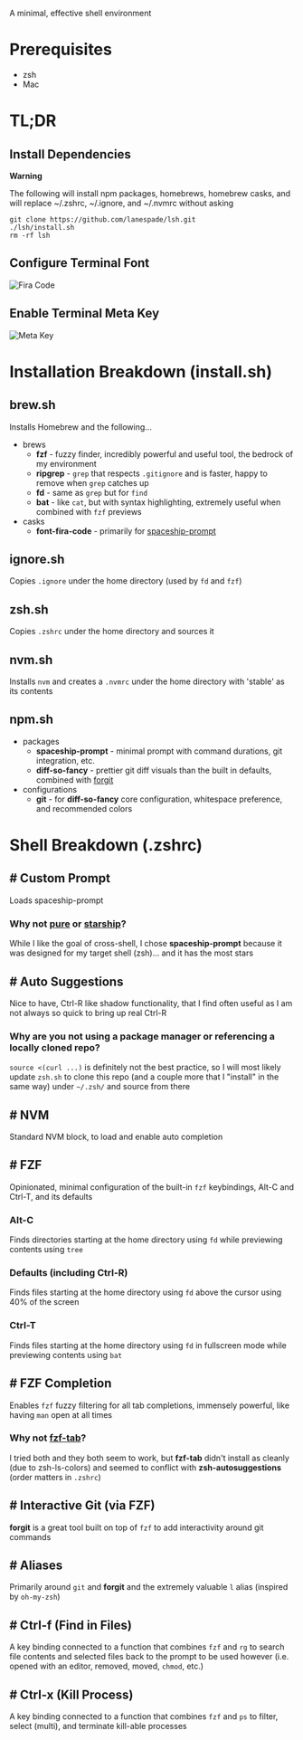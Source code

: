 A minimal, effective shell environment

# Prerequisites
* zsh
* Mac

# TL;DR

## Install Dependencies

**Warning**

The following will install npm packages, homebrews, homebrew casks, and will replace ~/.zshrc, ~/.ignore, and ~/.nvmrc without asking 

```
git clone https://github.com/lanespade/lsh.git
./lsh/install.sh
rm -rf lsh
```

## Configure Terminal Font
![Fira Code](https://user-images.githubusercontent.com/5313372/89879464-daffa680-db77-11ea-92e9-7a932c105f6d.png)

## Enable Terminal Meta Key
![Meta Key](https://user-images.githubusercontent.com/5313372/89879446-d4712f00-db77-11ea-9f3c-29b884ecfc3c.png)

# Installation Breakdown (install.sh)

## brew.sh
Installs Homebrew and the following...
* brews
	* **fzf** - fuzzy finder, incredibly powerful and useful tool, the bedrock of my environment
	* **ripgrep** - `grep` that respects `.gitignore` and is faster, happy to remove when `grep` catches up
	* **fd** - same as `grep` but for `find`
	* **bat** - like `cat`, but with syntax highlighting, extremely useful when combined with `fzf` previews
* casks
	* **font-fira-code** - primarily for [spaceship-prompt](https://github.com/denysdovhan/spaceship-prompt)

## ignore.sh
Copies `.ignore` under the home directory (used by `fd` and `fzf`)

## zsh.sh
Copies `.zshrc` under the home directory and sources it

## nvm.sh
Installs `nvm` and creates a `.nvmrc` under the home directory with 'stable' as its contents

## npm.sh
* packages
	* **spaceship-prompt** - minimal prompt with command durations, git integration, etc.
	* **diff-so-fancy** - prettier git diff visuals than the built in defaults, combined with [forgit](https://github.com/wfxr/forgit)
* configurations
	* **git** - for **diff-so-fancy** core configuration, whitespace preference, and recommended colors

# Shell Breakdown (.zshrc)

## # Custom Prompt
Loads spaceship-prompt

### Why not [pure](https://github.com/sindresorhus/pure) or [starship](https://github.com/starship/starship)?
While I like the goal of cross-shell, I chose **spaceship-prompt** because it was designed for my target shell (zsh)... and it has the most stars

## # Auto Suggestions
Nice to have, Ctrl-R like shadow functionality, that I find often useful as I am not always so quick to bring up real Ctrl-R

### Why are you not using a package manager or referencing a locally cloned repo?
`source <(curl ...)` is definitely not the best practice, so I will most likely update `zsh.sh` to clone this repo (and a couple more that I "install" in the same way) under `~/.zsh/` and source from there

## # NVM
Standard NVM block, to load and enable auto completion

## # FZF
Opinionated, minimal configuration of the built-in `fzf` keybindings, Alt-C and Ctrl-T, and its defaults

### Alt-C
Finds directories starting at the home directory using `fd` while previewing contents using `tree`

### Defaults (including Ctrl-R)
Finds files starting at the home directory using `fd` above the cursor using 40% of the screen

### Ctrl-T
Finds files starting at the home directory using `fd` in fullscreen mode while previewing contents using `bat`

## # FZF Completion
Enables `fzf` fuzzy filtering for all tab completions, immensely powerful, like having `man` open at all times

### Why not [fzf-tab](https://github.com/Aloxaf/fzf-tab)?
I tried both and they both seem to work, but **fzf-tab** didn't install as cleanly (due to zsh-ls-colors) and seemed to conflict with **zsh-autosuggestions** (order matters in `.zshrc`)

## # Interactive Git (via FZF)
**forgit** is a great tool built on top of `fzf` to add interactivity around git commands

## # Aliases
Primarily around `git` and **forgit** and the extremely valuable `l` alias (inspired by `oh-my-zsh`)

## # Ctrl-f (Find in Files)
A key binding connected to a function that combines `fzf` and `rg` to search file contents and selected files back to the prompt to be used however (i.e. opened with an editor, removed, moved, `chmod`, etc.)

## # Ctrl-x (Kill Process)
A key binding connected to a function that combines `fzf` and `ps` to filter, select (multi), and terminate kill-able processes
